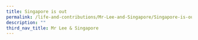 ```yaml
---
title: Singapore is out
permalink: /life-and-contributions/Mr-Lee-and-Singapore/Singapore-is-out
description: ""
third_nav_title: Mr Lee & Singapore
---
```

